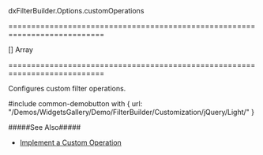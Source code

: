 <!--id-->dxFilterBuilder.Options.customOperations<!--/id-->
===========================================================================
<!--default-->[]<!--/default-->
<!--type-->Array<dxFilterBuilderCustomOperation><!--/type-->
===========================================================================

<!--shortDescription-->
Configures custom filter operations.
<!--/shortDescription-->

<!--fullDescription-->
#include common-demobutton with {
    url: "/Demos/WidgetsGallery/Demo/FilterBuilder/Customization/jQuery/Light/"
}

#####See Also#####
- [Implement a Custom Operation](/Documentation/Guide/Widgets/FilterBuilder/Implement_a_Custom_Operation/)
<!--/fullDescription-->